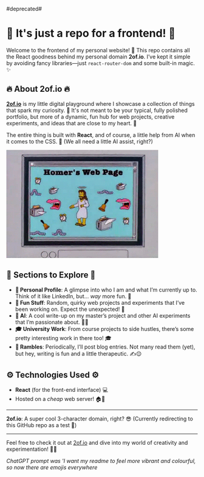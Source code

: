 #deprecated#

# 🌟 It's just a repo for a frontend! 🌟

Welcome to the frontend of my personal website! 🚀 This repo contains all the React goodness behind my personal domain **2of.io**. I’ve kept it simple by avoiding fancy libraries—just `react-router-dom` and some built-in magic. ✨

## 🔥 About **2of.io** 🔥

[**2of.io**](https://2of.io) is my little digital playground where I showcase a collection of things that spark my curiosity. 🔎 It's not meant to be your typical, fully polished portfolio, but more of a dynamic, fun hub for web projects, creative experiments, and ideas that are close to my heart. 💖

The entire thing is built with **React**, and of course, a little help from AI when it comes to the CSS. 🤖 (We all need a little AI assist, right?)

![Homer Simpson](./git/homerimage.gif)

## 🌱 Sections to Explore 🌱

- **👤 Personal Profile**: A glimpse into who I am and what I’m currently up to. Think of it like LinkedIn, but... *way* more fun. 🎉
- **🎨 Fun Stuff**: Random, quirky web projects and experiments that I’ve been working on. Expect the unexpected! 🤩
- **🤖 AI**: A cool write-up on my master’s project and other AI experiments that I’m passionate about. 🤖✨
- **🎓 University Work**: From course projects to side hustles, there’s some pretty interesting work in there too! 🎓
- **📝 Rambles**: Periodically, I’ll post blog entries. Not many read them (yet), but hey, writing is fun and a little therapeutic. ✍️😌

## ⚙️ Technologies Used ⚙️

- **React** (for the front-end interface) 💻
- Hosted on a *cheap* web server! 🏠💸

---

**2of.io**: A super cool 3-character domain, right? 😎
(Currently redirecting to this GitHub repo as a test 🔄)

---

Feel free to check it out at [2of.io](https://2of.io) and dive into my world of creativity and experimentation! 🚀💫



*ChatGPT prompt was 'I want my readme to feel more vibrant and colourful, so now there are emojis everywhere*
